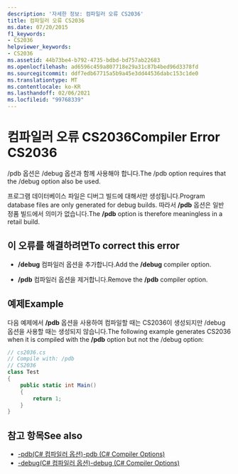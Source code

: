 ```yaml
---
description: '자세한 정보: 컴파일러 오류 CS2036'
title: 컴파일러 오류 CS2036
ms.date: 07/20/2015
f1_keywords:
- CS2036
helpviewer_keywords:
- CS2036
ms.assetid: 44b73be4-b792-4735-bdbd-bd757ab22683
ms.openlocfilehash: ad6596c459a807718e29a31c87b4bed96d3378fd
ms.sourcegitcommit: ddf7edb67715a5b9a45e3dd44536dabc153c1de0
ms.translationtype: MT
ms.contentlocale: ko-KR
ms.lasthandoff: 02/06/2021
ms.locfileid: "99768339"
---
```

# <a name="compiler-error-cs2036"></a><span data-ttu-id="ee88b-103">컴파일러 오류 CS2036</span><span class="sxs-lookup"><span data-stu-id="ee88b-103">Compiler Error CS2036</span></span>

<span data-ttu-id="ee88b-104">/pdb 옵션은 /debug 옵션과 함께 사용해야 합니다.</span><span class="sxs-lookup"><span data-stu-id="ee88b-104">The /pdb option requires that the /debug option also be used.</span></span>  
  
 <span data-ttu-id="ee88b-105">프로그램 데이터베이스 파일은 디버그 빌드에 대해서만 생성됩니다.</span><span class="sxs-lookup"><span data-stu-id="ee88b-105">Program database files are only generated for debug builds.</span></span> <span data-ttu-id="ee88b-106">따라서 **/pdb** 옵션은 일반 정품 빌드에서 의미가 없습니다.</span><span class="sxs-lookup"><span data-stu-id="ee88b-106">The **/pdb** option is therefore meaningless in a retail build.</span></span>  
  
## <a name="to-correct-this-error"></a><span data-ttu-id="ee88b-107">이 오류를 해결하려면</span><span class="sxs-lookup"><span data-stu-id="ee88b-107">To correct this error</span></span>  
  
- <span data-ttu-id="ee88b-108">**/debug** 컴파일러 옵션을 추가합니다.</span><span class="sxs-lookup"><span data-stu-id="ee88b-108">Add the **/debug** compiler option.</span></span>  
  
- <span data-ttu-id="ee88b-109">**/pdb** 컴파일러 옵션을 제거합니다.</span><span class="sxs-lookup"><span data-stu-id="ee88b-109">Remove the **/pdb** compiler option.</span></span>  
  
## <a name="example"></a><span data-ttu-id="ee88b-110">예제</span><span class="sxs-lookup"><span data-stu-id="ee88b-110">Example</span></span>  

 <span data-ttu-id="ee88b-111">다음 예제에서 **/pdb** 옵션을 사용하여 컴파일할 때는 CS2036이 생성되지만 /debug 옵션을 사용할 때는 생성되지 않습니다.</span><span class="sxs-lookup"><span data-stu-id="ee88b-111">The following example generates CS2036 when it is compiled with the **/pdb** option but not the /debug option:</span></span>  
  
```csharp  
// cs2036.cs  
// Compile with: /pdb  
// CS2036  
class Test  
{  
    public static int Main()  
    {  
        return 1;  
    }  
}  
```  
  
## <a name="see-also"></a><span data-ttu-id="ee88b-112">참고 항목</span><span class="sxs-lookup"><span data-stu-id="ee88b-112">See also</span></span>

- [<span data-ttu-id="ee88b-113">-pdb(C# 컴파일러 옵션)</span><span class="sxs-lookup"><span data-stu-id="ee88b-113">-pdb (C# Compiler Options)</span></span>](../language-reference/compiler-options/pdb-compiler-option.md)
- [<span data-ttu-id="ee88b-114">-debug(C# 컴파일러 옵션)</span><span class="sxs-lookup"><span data-stu-id="ee88b-114">-debug (C# Compiler Options)</span></span>](../language-reference/compiler-options/debug-compiler-option.md)
